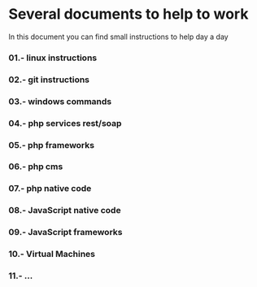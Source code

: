 # Several documents to help to work
In this document you can find small instructions to help day a day
### 01.- linux instructions
### 02.- git instructions
### 03.- windows commands
### 04.- php services rest/soap
### 05.- php frameworks
### 06.- php cms
### 07.- php native code
### 08.- JavaScript native code
### 09.- JavaScript frameworks
### 10.- Virtual Machines
### 11.- ...